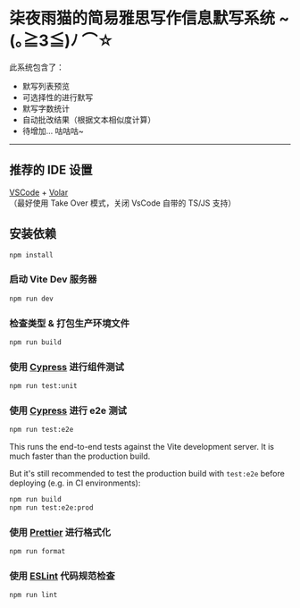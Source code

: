 # 柒夜雨猫的简易雅思写作信息默写系统 ~(｡≧3≦)ﾉ ⌒☆

此系统包含了：

- 默写列表预览
- 可选择性的进行默写
- 默写字数统计
- 自动批改结果（根据文本相似度计算）
- 待增加... 咕咕咕~

---

## 推荐的 IDE 设置

[VSCode](https://code.visualstudio.com/) + [Volar](https://marketplace.visualstudio.com/items?itemName=Vue.volar)（最好使用 Take Over 模式，关闭 VsCode 自带的 TS/JS 支持）

## 安装依赖

```sh
npm install
```

### 启动 Vite Dev 服务器

```sh
npm run dev
```

### 检查类型 & 打包生产环境文件

```sh
npm run build
```

### 使用 [Cypress](https://www.cypress.io/) 进行组件测试

```sh
npm run test:unit
```

### 使用 [Cypress](https://www.cypress.io/) 进行 e2e 测试

```sh
npm run test:e2e
```

This runs the end-to-end tests against the Vite development server.
It is much faster than the production build.

But it's still recommended to test the production build with `test:e2e` before deploying (e.g. in CI environments):

```sh
npm run build
npm run test:e2e:prod
```

### 使用 [Prettier](https://prettier.io/) 进行格式化

```sh
npm run format
```

### 使用 [ESLint](https://eslint.org/) 代码规范检查

```sh
npm run lint
```
